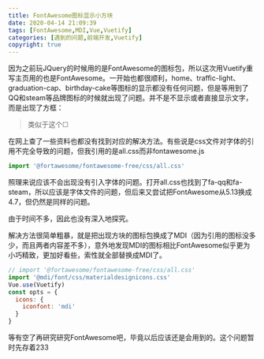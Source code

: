 ```yaml
---
title: FontAwesome图标显示小方块
date: 2020-04-14 21:09:39
tags: [FontAwesome,MDI,Vue,Vuetify]
categories: [遇到的问题,前端开发,Vuetify]
copyright: true
---
```


因为之前玩JQuery的时候用的是FontAwesome的图标包，所以这次用Vuetify重写主页用的也是FontAwesome。一开始也都很顺利，home、traffic-light、graduation-cap、birthday-cake等图标的显示都没有任何问题，但是等用到了QQ和steam等品牌图标的时候就出现了问题。并不是不显示或者直接显示文字，而是出现了方框：
<!--more-->
> 类似于这个☐

在网上查了一些资料也都没有找到对应的解决方法。有些说是css文件对字体的引用不完全导致的问题，但我引用的是all.css而非fontawesome.js

```javascript
import '@fortawesome/fontawesome-free/css/all.css'
```

照理来说应该不会出现没有引入字体的问题。打开all.css也找到了fa-qq和fa-steam，所以应该是字体文件的问题，但后来又尝试把FontAwesome从5.13换成4.7，但仍然是同样的问题。

由于时间不多，因此也没有深入地探究。

解决方法很简单粗暴，就是把出现方块的图标包换成了MDI（因为引用的图标没多少，而且两者内容差不多），意外地发现MDI的图标相比FontAwesome似乎更为小巧精致，更加好看些，索性就全部替换成MDI了。

```javascript
// import '@fortawesome/fontawesome-free/css/all.css'
import '@mdi/font/css/materialdesignicons.css'
Vue.use(Vuetify)
const opts = {
  icons: {
    iconfont: 'mdi'
  }
}

```

等有空了再研究研究FontAwesome吧，毕竟以后应该还是会用到的。这个问题暂时先存着233